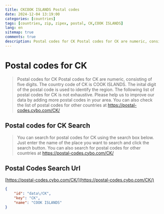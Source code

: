 ```yaml
---
title: CKCOOK ISLANDS Postal codes 
date: 2024-12-04 13:19:00
categories: [countries]
tags: [countries, zip, zipex, postal, CK,COOK ISLANDS]
lang: en
sitemap: true
comments: true
description: Postal codes for CK Postal codes for CK are numeric, consisting of five digits. The country code of CK is COOK ISLANDS. The inital digit of the postal code is used to identify the region. The following list of postal codes for CK is not exhaustive. Please help us to improve our data by adding more postal codes in your area. You can also check the list of postal codes for other countries at https://postal-codes.cybo.com/CK/
---
```


# Postal codes for CK
> Postal codes for CK Postal codes for CK are numeric, consisting of five digits. The country code of CK is COOK ISLANDS. The inital digit of the postal code is used to identify the region. The following list of postal codes for CK is not exhaustive. Please help us to improve our data by adding more postal codes in your area. You can also check the list of postal codes for other countries at https://postal-codes.cybo.com/CK/

## Postal codes for CK Search 
> You can search for postal codes for CK using the search box below. Just enter the name of the place you want to search and click the search button. You can also search for postal codes for other countries at https://postal-codes.cybo.com/CK/

## Postal Codes Search Url

[https://postal-codes.cybo.com/CK/](https://postal-codes.cybo.com/CK/)
```json
{
    "id": "data\/CK",
    "key": "CK",
    "name": "COOK ISLANDS"
}
```
